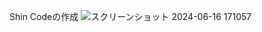 Shin Codeの作成
![スクリーンショット 2024-06-16 171057](https://github.com/Karen136i/LESSON1/assets/156569903/a7f83735-7565-49a1-9c41-523c6fd43f1e)
